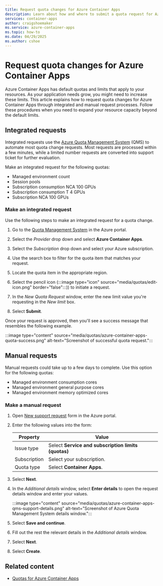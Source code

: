 ```yaml
---
title: Request quota changes for Azure Container Apps
description: Learn about how and where to submit a quota request for Azure Container Apps.
services: container-apps
author: craigshoemaker
ms.service: azure-container-apps
ms.topic: how-to
ms.date: 04/29/2025
ms.author: cshoe
---
```


# Request quota changes for Azure Container Apps

Azure Container Apps has default quotas and limits that apply to your resources. As your application needs grow, you might need to increase these limits. This article explains how to request quota changes for Azure Container Apps through integrated and manual request processes. Follow these procedures when you need to expand your resource capacity beyond the default limits.

## Integrated requests

Integrated requests use the [Azure Quota Management System](https://ms.portal.azure.com/#view/Microsoft_Azure_Capacity/QuotaMenuBlade/~/myQuotas) (QMS) to automate most quota change requests. Most requests are processed within a few minutes, while a limited number requests are converted into support ticket for further evaluation.

Make an integrated request for the following quotas:

- Managed environment count
- Session pools
- Subscription consumption NCA 100 GPUs
- Subscription consumption T 4 GPUs
- Subscription NCA 100 GPUs

### Make an integrated request

Use the following steps to make an integrated request for a quota change.

1. Go to the [Quota Management System](https://ms.portal.azure.com/#view/Microsoft_Azure_Capacity/QuotaMenuBlade/~/myQuotas) in the Azure portal.

1. Select the *Provider* drop down and select **Azure Container Apps**.

1. Select the  *Subscription* drop down and select your Azure subscription.

1. Use the search box to filter for the quota item that matches your request.

1. Locate the quota item in the appropriate region.

1. Select the pencil icon (:::image type="icon" source="media/quotas/edit-icon.png" border="false":::)) to initiate a request.

1. In the *New Quota Request* window, enter the new limit value you're requesting in the *New limit* box.

1. Select **Submit**.

Once your request is approved, then you'll see a success message that resembles the following example.

:::image type="content" source="media/quotas/azure-container-apps-quota-success.png" alt-text="Screenshot of successful quota request.":::

## Manual requests

Manual requests could take up to a few days to complete. Use this option for the following quotas:

- Managed environment consumption cores
- Managed environment general purpose cores
- Managed environment memory optimized cores

### Make a manual request

1. Open [New support request](https://ms.portal.azure.com/#view/Microsoft_Azure_Support/NewSupportRequestV4Blade/callerName/Quota/summary/Quota%20request) form in the Azure portal.

1. Enter the following values into the form:

    | Property | Value |
    |---|---|
    | Issue type | Select **Service and subscription limits (quotas)** |
    | Subscription | Select your subscription.  |
    | Quota type | Select **Container Apps**. |

1. Select **Next**.

1. In the *Additional details* window, select **Enter details** to open the request details window and enter your values.

    :::image type="content" source="media/quotas/azure-container-apps-qms-support-details.png" alt-text="Screenshot of Azure Quota Management System details window.":::

1. Select **Save and continue**.

1. Fill out the rest the relevant details in the *Additional details* window.

1. Select **Next**.

1. Select **Create**.

## Related content

- [Quotas for Azure Container Apps](./quotas.md)
